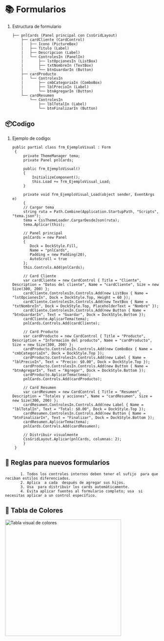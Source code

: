 # 📚 Formularios
1. Estructura de formulario


       ├── pnlCards (Panel principal con CssGridLayout)
           ├── cardCliente (CardControl)
           |   ├── Icono (PictureBox)
           |   ├── Titulo (Label)
           |   ├── Descripcion (Label)
           |   └── ControlesIn (PanelIn)
           |       ├── lstOpcionesIn (ListBox)
           |       ├── txtNombreIn (TextBox)
           |       └── btnGuardarIn (Button)
           ├── cardProducto
           |   └── ControlesIn
           |       ├── cmbCategoriaIn (ComboBox)
           |       ├── lblPrecioIn (Label)
           |       └── btnAgregarIn (Button)
           └── cardResumen
               └── ControlesIn
                   ├── lblTotalIn (Label)
                   └── btnFinalizarIn (Button)


## 📦Codigo
1. Ejemplo de codigo:

       public partial class frm_EjemploVisual : Form
        {
            private ThemeManager tema;
            private Panel pnlCards;

            public frm_EjemploVisual()
            {
                InitializeComponent();
                this.Load += frm_EjemploVisual_Load;
            }    

            private void frm_EjemploVisual_Load(object sender, EventArgs e)
            {
            // Cargar tema
            string ruta = Path.Combine(Application.StartupPath, "Scripts", "tema.json");
            tema = CssThemeLoader.CargarDesdeJson(ruta);
            tema.Aplicar(this);

            // Panel principal
            pnlCards = new Panel
            {
               Dock = DockStyle.Fill,
               Name = "pnlCards",
               Padding = new Padding(20),
               AutoScroll = true
            };
            this.Controls.Add(pnlCards);

            // Card Cliente
            var cardCliente = new CardControl { Title = "Cliente", Description = "Datos del cliente", Name = "cardCliente", Size = new Size(300, 200) };
            cardCliente.ControlesIn.Controls.Add(new ListBox { Name = "lstOpcionesIn", Dock = DockStyle.Top, Height = 60 });
            cardCliente.ControlesIn.Controls.Add(new TextBox { Name = "txtNombreIn", Dock = DockStyle.Top, PlaceholderText = "Nombre" });
            cardCliente.ControlesIn.Controls.Add(new Button { Name = "btnGuardarIn", Text = "Guardar", Dock = DockStyle.Bottom });
            cardCliente.AplicarTema(tema);
            pnlCards.Controls.Add(cardCliente);

            // Card Producto
            var cardProducto = new CardControl { Title = "Producto", Description = "Información del producto", Name = "cardProducto", Size = new Size(300, 200) };
            cardProducto.ControlesIn.Controls.Add(new ComboBox { Name = "cmbCategoriaIn", Dock = DockStyle.Top });
            cardProducto.ControlesIn.Controls.Add(new Label { Name = "lblPrecioIn", Text = "Precio: $0.00", Dock = DockStyle.Top });
            cardProducto.ControlesIn.Controls.Add(new Button { Name = "btnAgregarIn", Text = "Agregar", Dock = DockStyle.Bottom });
            cardProducto.AplicarTema(tema);
            pnlCards.Controls.Add(cardProducto);

            // Card Resumen
            var cardResumen = new CardControl { Title = "Resumen", Description = "Totales y acciones", Name = "cardResumen", Size = new Size(300, 200) };
            cardResumen.ControlesIn.Controls.Add(new Label { Name = "lblTotalIn", Text = "Total: $0.00", Dock = DockStyle.Top });
            cardResumen.ControlesIn.Controls.Add(new Button { Name = "btnFinalizarIn", Text = "Finalizar", Dock = DockStyle.Bottom });
            cardResumen.AplicarTema(tema);
            pnlCards.Controls.Add(cardResumen);

            // Distribuir visualmente
            CssGridLayout.Aplicar(pnlCards, columnas: 2);
            }
        }

## 🧠 Reglas para nuevos formularios
           1. Todos los controles internos deben tener el sufijo  para que reciban estilos diferenciados.
           2. Aplica  a cada  después de agregar sus hijos.
           3. Usa  para distribuir los cards automáticamente.
           4. Evita aplicar fuentes al formulario completo; usa  si necesitas aplicar a un control específico.

## 🧾 Tabla de Colores    
   <img width="380" height="380" alt="Tabla visual de colores" src="https://github.com/user-attachments/assets/dfe8c174-3d64-41d1-9767-1240a7f766af" />
